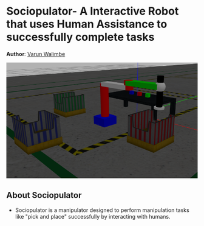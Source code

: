 # Sociopulator- A Interactive Robot that uses Human Assistance to successfully complete tasks

**Author**: [Varun Walimbe](https://github.com/varun7860)

![node_graph](assets/workspace.png)

## About Sociopulator
- Sociopulator is a manipulator designed to perform manipulation tasks like "pick and place" successfully by interacting with humans.
